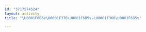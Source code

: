 ```yaml
---
id: "3717574524"
layout: activity
title: "\U0001F6B5‍♀️\U0001F37B\U0001F6B5‍♀️☕️\U0001F366\U0001F6B5‍♀️"

---
```

